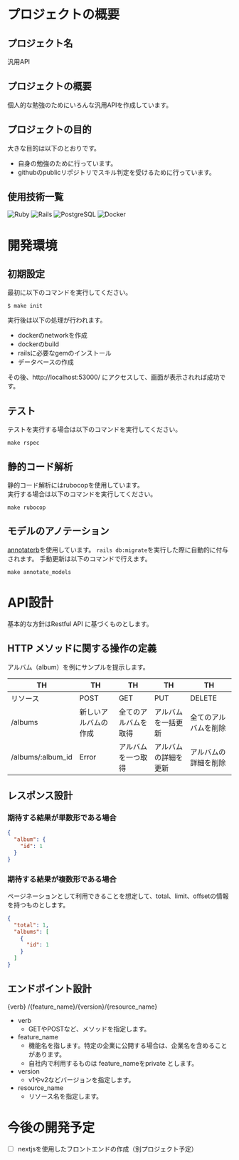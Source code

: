 # プロジェクトの概要

## プロジェクト名

汎用API

## プロジェクトの概要

個人的な勉強のためにいろんな汎用APIを作成しています。

## プロジェクトの目的

大きな目的は以下のとおりです。

* 自身の勉強のために行っています。
* githubのpublicリポジトリでスキル判定を受けるために行っています。

## 使用技術一覧

![Ruby](https://img.shields.io/badge/Ruby-3.4.2-red.svg?logo=ruby&style=flat)
![Rails](https://img.shields.io/badge/Rails-8.0.1-CC0000.svg?logo=rails&style=flat)
![PostgreSQL](https://img.shields.io/badge/PostgreSQL-17.2-336791.svg?logo=postgresql&style=flat)
![Docker](https://img.shields.io/badge/Docker-latest-2496ED.svg?logo=docker&style=flat)

# 開発環境

## 初期設定

最初に以下のコマンドを実行してください。

```
$ make init
```

実行後は以下の処理が行われます。

* dockerのnetworkを作成
* dockerのbuild
* railsに必要なgemのインストール
* データベースの作成

その後、http://localhost:53000/ にアクセスして、画面が表示されれば成功です。

## テスト

テストを実行する場合は以下のコマンドを実行してください。

```
make rspec
```

## 静的コード解析

静的コード解析にはrubocopを使用しています。  
実行する場合は以下のコマンドを実行してください。

```
make rubocop
```

## モデルのアノテーション

[annotaterb](https://github.com/drwl/annotaterb)を使用しています。
`rails db:migrate`を実行した際に自動的に付与されます。
手動更新は以下のコマンドで行えます。

```
make annotate_models
```

# API設計

基本的な方針はRestful API に基づくものとします。

## HTTP メソッドに関する操作の定義

アルバム（album）を例にサンプルを提示します。

| TH | TH | TH | TH |TH |
| ---- | ---- | ---- | ---- | ---- |
|リソース|POST|GET|PUT|DELETE|
|/albums|新しいアルバムの作成|全てのアルバムを取得|アルバムを一括更新|全てのアルバムを削除|
|/albums/:album_id|Error|アルバムを一つ取得|アルバムの詳細を更新|アルバムの詳細を削除|

## レスポンス設計

### 期待する結果が単数形である場合

```json
{
  "album": { 
    "id": 1
  }
}
```

### 期待する結果が複数形である場合

ページネーションとして利用できることを想定して、total、limit、offsetの情報を持つものとします。

```json
{
  "total": 1,
  "albums": [
    {
      "id": 1
    }
  ]
}
```

## エンドポイント設計

{verb} /{feature_name}/{version}/{resource_name}

* verb
    * GETやPOSTなど、メソッドを指定します。
* feature_name
    * 機能名を指します。特定の企業に公開する場合は、企業名を含めることがあります。
    * 自社内で利用するものは feature_nameをprivate とします。
* version
    * v1やv2などバージョンを指定します。
* resource_name
    * リソース名を指定します。

# 今後の開発予定

* [ ] nextjsを使用したフロントエンドの作成（別プロジェクト予定）
